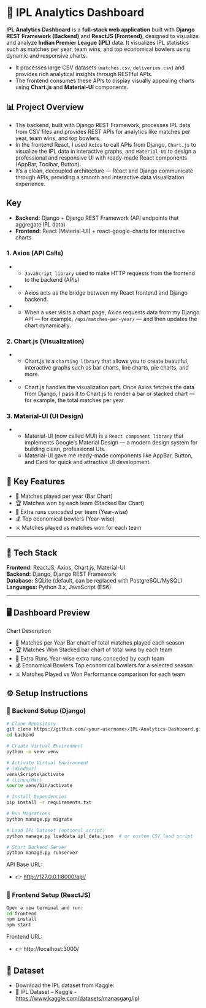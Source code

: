 # 🏏 IPL Analytics Dashboard

**IPL Analytics Dashboard** is a **full-stack web application** built with **Django REST Framework  (Backend)** and **ReactJS (Frontend)**, designed to visualize and analyze **Indian Premier League (IPL)** data.
It visualizes IPL statistics such as matches per year, team wins, and top economical bowlers using dynamic and responsive charts.

- It processes large CSV datasets (`matches.csv`, `deliveries.csv`) and provides rich analytical insights through RESTful APIs.  
- The frontend consumes these APIs to display visually appealing charts using **Chart.js** and **Material-UI** components.

## 📊 Project Overview
- The backend, built with Django REST Framework, processes IPL data from CSV files and provides REST APIs for analytics like matches per year, team wins, and top bowlers.
- In the frontend React, I used `Axios` to call APIs from Django, `Chart.js` to visualize the IPL data in interactive graphs, and `Material-UI` to design a professional and responsive UI with ready-made React components (AppBar, Toolbar, Button).
- It’s a clean, decoupled architecture — React and Django communicate through APIs, providing a smooth and interactive data visualization experience.

## Key
- **Backend:**  Django + Django REST Framework (API endpoints that aggregate IPL data)
- **Frontend:**  React (Material-UI) + react-google-charts for interactive charts
  
### 1. Axios (API Calls)
- - `JavaScript library` used to make HTTP requests from the frontend to the backend (APIs)
- - Axios acts as the bridge between my React frontend and Django backend.
- - When a user visits a chart page, Axios requests data from my Django API — for example, `/api/matches-per-year/` — and then updates the chart dynamically.
### 2. Chart.js (Visualization)
- - Chart.js is a `charting library` that allows you to create beautiful, interactive graphs such as bar charts, line charts, pie charts, and more.
- - Chart.js handles the visualization part. Once Axios fetches the data from Django, I pass it to Chart.js to render a bar or stacked chart — for example, the total matches per year
### 3. Material-UI (UI Design)
- - Material-UI (now called MUI) is a `React component library` that implements Google’s Material Design — a modern design system for building clean, professional UIs.
  - Material-UI gave me ready-made components like AppBar, Button, and Card for quick and attractive UI development.
 
  
## 🧠 Key Features

- 📅 Matches played per year (Bar Chart)
- 🏆 Matches won by each team (Stacked Bar Chart)
- 🎯 Extra runs conceded per team (Year-wise)
- 💰 Top economical bowlers (Year-wise)
- ⚔️ Matches played vs matches won for each team

---

## 🧩 Tech Stack

**Frontend:** ReactJS, Axios, Chart.js, Material-UI  
**Backend:** Django, Django REST Framework  
**Database:** SQLite (default, can be replaced with PostgreSQL/MySQL)  
**Languages:** Python 3.x, JavaScript (ES6)  

---
## 🖥️ Dashboard Preview
Chart	Description
- 📅 Matches per Year	Bar chart of total matches played each season
- 🏆 Matches Won	Stacked bar chart of total wins by each team
- 🎯 Extra Runs	Year-wise extra runs conceded by each team
- 💰 Economical Bowlers	Top economical bowlers for a selected season
- ⚔️ Matches Played vs Won	Performance comparison for each team

## ⚙️ Setup Instructions

### 🔹 Backend Setup (Django)

```bash
# Clone Repository
git clone https://github.com/<your-username>/IPL-Analytics-Dashboard.git
cd backend

# Create Virtual Environment
python -m venv venv

# Activate Virtual Environment
# (Windows)
venv\Scripts\activate
# (Linux/Mac)
source venv/bin/activate

# Install Dependencies
pip install -r requirements.txt

# Run Migrations
python manage.py migrate

# Load IPL Dataset (optional script)
python manage.py loaddata ipl_data.json  # or custom CSV load script

# Start Backend Server
python manage.py runserver
```
API Base URL:
- 👉 http://127.0.0.1:8000/api/

### 🔹 Frontend Setup (ReactJS)
```bash
Open a new terminal and run:
cd frontend
npm install
npm start
```
Frontend URL:
- 👉 http://localhost:3000/

## 🧮 Dataset
- Download the IPL dataset from Kaggle:
- 📂 IPL Dataset – Kaggle - https://www.kaggle.com/datasets/manasgarg/ipl
